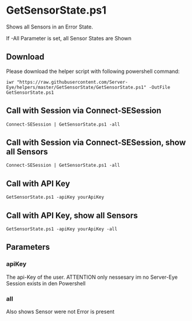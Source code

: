 # GetSensorState.ps1

Shows all Sensors in an Error State.

If -All Parameter is set, all Sensor States are Shown


## Download

Please download the helper script with following powershell command:
```
iwr "https://raw.githubusercontent.com/Server-Eye/helpers/master/GetSensorState/GetSensorState.ps1" -OutFile GetSensorState.ps1
```

## Call with Session via Connect-SESession
```
Connect-SESession | GetSensorState.ps1 -all
```

## Call with Session via Connect-SESession, show all Sensors
```
Connect-SESession | GetSensorState.ps1 -all
```

## Call with API Key
```
GetSensorState.ps1 -apiKey yourApiKey
```

## Call with API Key, show all Sensors
```
GetSensorState.ps1 -apiKey yourApiKey -all
```

## Parameters

### apiKey
The api-Key of the user. ATTENTION only nessesary im no Server-Eye Session exists in den Powershell

### all
Also shows Sensor were not Error is present
